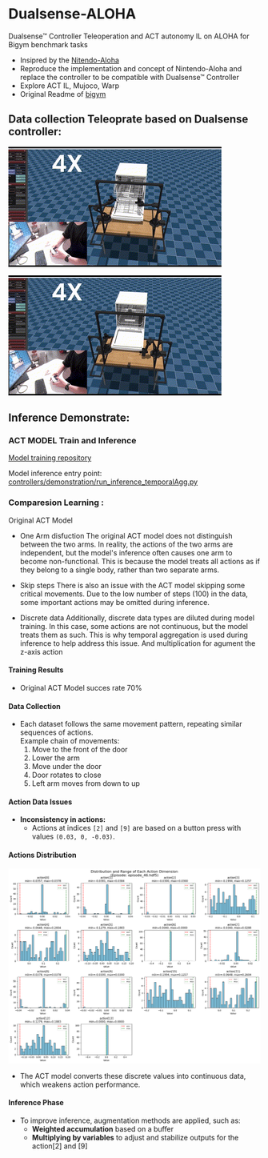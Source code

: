 # Dualsense-ALOHA
Dualsense™ Controller Teleoperation and ACT autonomy IL on ALOHA for Bigym benchmark tasks 

- Insipred by the [Nitendo-Aloha](https://github.com/AlmondGod/Nintendo-Aloha)
- Reproduce the implementation and concept of Nintendo-Aloha and replace the controller to be compatible with Dualsense™ Controller
- Explore ACT IL, Mujoco, Warp
- Original Readme of [bigym](https://github.com/chernyadev/bigym)








## Data collection Teleoprate based on Dualsense controller: 
![Dishwasher Close Task GIF](controllers/demo/closerdishwasher2.gif)

![Dishwasher Close Task GIF](controllers/demo/closerdishwasher1.gif)

## Inference Demonstrate:



### ACT MODEL Train and Inference

[Model training repository](https://github.com/wayne-xyz/act-bigym-aloha-dualsense)

Model inference entry point: [controllers/demonstration/run_inference_temporalAgg.py](controllers/demonstration/run_inference_temporalAgg.py)



### Comparesion Learning : 
Original ACT Model  

- One Arm disfuction
The original ACT model does not distinguish between the two arms. In reality, the actions of the two arms are independent, but the model's inference often causes one arm to become non-functional. This is because the model treats all actions as if they belong to a single body, rather than two separate arms.

- Skip steps
There is also an issue with the ACT model skipping some critical movements. Due to the low number of steps (100) in the data, some important actions may be omitted during inference.

- Discrete data
Additionally, discrete data types are diluted during model training. In this case, some actions are not continuous, but the model treats them as such. This is why temporal aggregation is used during inference to help address this issue. And multiplication for agument the z-axis action





#### Training Results
- Original ACT Model succes rate 70%

#### Data Collection
- Each dataset follows the same movement pattern, repeating similar sequences of actions.  
  Example chain of movements:
  1. Move to the front of the door  
  2. Lower the arm  
  3. Move under the door  
  4. Door rotates to close  
  5. Left arm moves from down to up  

#### Action Data Issues
- **Inconsistency in actions:**  
  - Actions at indices `[2]` and `[9]` are based on a button press with values `(0.03, 0, -0.03)`.  

#### Actions Distribution

![Actions Distribution](controllers/demo/actions%20distribution.png)

  - The ACT model converts these discrete values into continuous data, which weakens action performance.  

#### Inference Phase
- To improve inference, augmentation methods are applied, such as:  
  - **Weighted accumulation** based on a buffer  
  - **Multiplying by variables** to adjust and stabilize outputs  for the action[2] and [9]
